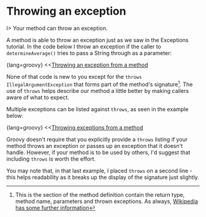 # Throwing an exception

I> Your method can throw an exception.

A method is able to throw an exception just as we saw in the Exceptions tutorial. In the code below I throw an exception if the caller to `determineAverage()` tries to pass a String through as a parameter:

{lang=groovy}
<<[Throwing an exception from a method](code/06/07/throw.groovy)

None of that code is new to you except for the `throws IllegalArgumentException` that forms part of the method's signature[^sign]. The use of `throws` helps describe our method a little better by making callers aware of what to expect.

Multiple exceptions can be listed against `throws`, as seen in the example below:

{lang=groovy}
<<[Throwing exceptions from a method](code/06/07/throw_multiple.groovy)

Groovy doesn't require that you explicitly provide a `throws` listing if your method throws an exception or passes up an exception that it doesn't handle. However, if your method is to be used by others, I'd suggest that including `throws` is worth the effort.

You may note that, in that last example, I placed `throws` on a second line - this helps readability as it breaks up the display of the signature just slightly.

[^sign]: This is the section of the method definition contain the return type, method name, parameters and thrown exceptions. As always, [Wikipedia has some further information](https://en.wikipedia.org/wiki/Type_signature#Method_signature)
